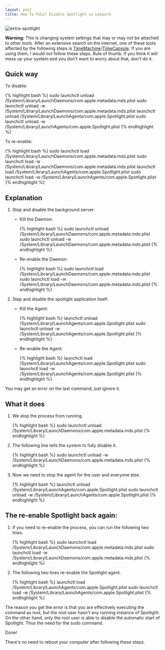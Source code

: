 ```yaml
--- 
layout: post
title: How To FULLY Disable Spotlight in Leopard
---
```

![extra-spotlight](http://tech.karbassi.com/files/2009/05/extra-spotlight-150x150.png)

**Warning:** This is changing system settings that may or may not be attached to other tools. After an extensive search on the internet, one of these tools affected by the following steps is [TimeMachine](http://www.apple.com/macosx/features/timemachine.html)/[TimeCapsule](http://www.apple.com/timecapsule/). If you are using them, I would *not* follow these steps. Rule of thumb: if you think it will mess up your system and you don't want to worry about that, don't do it.

Quick way
---------

To disable:

{% highlight bash %}
sudo launchctl unload /System/Library/LaunchDaemons/com.apple.metadata.mds.plist
sudo launchctl unload -w /System/Library/LaunchDaemons/com.apple.metadata.mds.plist
launchctl unload /System/Library/LaunchAgents/com.apple.Spotlight.plist
sudo launchctl unload -w /System/Library/LaunchAgents/com.apple.Spotlight.plist
{% endhighlight %}

To re-enable:

{% highlight bash %}
sudo launchctl load /System/Library/LaunchDaemons/com.apple.metadata.mds.plist
sudo launchctl load -w /System/Library/LaunchDaemons/com.apple.metadata.mds.plist
launchctl load /System/Library/LaunchAgents/com.apple.Spotlight.plist
sudo launchctl load -w /System/Library/LaunchAgents/com.apple.Spotlight.plist
{% endhighlight %}

Explanation
------------

1. Stop and disable the background server:

    - Kill the Daemon:
        
        {% highlight bash %}
        sudo launchctl unload /System/Library/LaunchDaemons/com.apple.metadata.mds.plist
        sudo launchctl unload -w /System/Library/LaunchDaemons/com.apple.metadata.mds.plist
        {% endhighlight %}

    - Re-enable the Daemon:
    
        {% highlight bash %}
        sudo launchctl load /System/Library/LaunchDaemons/com.apple.metadata.mds.plist
        sudo launchctl load -w /System/Library/LaunchDaemons/com.apple.metadata.mds.plist
        {% endhighlight %}

2. Stop and disable the spotlight application itself:
    
    - Kill the Agent:
        
        {% highlight bash %}
        launchctl unload /System/Library/LaunchAgents/com.apple.Spotlight.plist
        sudo launchctl unload -w /System/Library/LaunchAgents/com.apple.Spotlight.plist
        {% endhighlight %}

    - Re-enable the Agent:

        {% highlight bash %}
        launchctl load /System/Library/LaunchAgents/com.apple.Spotlight.plist
        sudo launchctl load -w /System/Library/LaunchAgents/com.apple.Spotlight.plist
        {% endhighlight %}

You may get an error on the last command; just ignore it.

What it does
------------

1. We stop the process from running.
    
    {% highlight bash %}
    sudo launchctl unload /System/Library/LaunchDaemons/com.apple.metadata.mds.plist
    {% endhighlight %}

2. The following line tells the system to fully disable it.

    {% highlight bash %}
    sudo launchctl unload -w /System/Library/LaunchDaemons/com.apple.metadata.mds.plist
    {% endhighlight %}

3. Now we need to stop the agent for the user and everyone else.

    {% highlight bash %}
    launchctl unload /System/Library/LaunchAgents/com.apple.Spotlight.plist
    sudo launchctl unload -w /System/Library/LaunchAgents/com.apple.Spotlight.plist
    {% endhighlight %}

The re-enable Spotlight back again:
-----------------------------------

1. If you need to re-enable the process, you can run the following two lines.

    {% highlight bash %}
    sudo launchctl load /System/Library/LaunchDaemons/com.apple.metadata.mds.plist
    sudo launchctl load -w /System/Library/LaunchDaemons/com.apple.metadata.mds.plist
    {% endhighlight %}

2. The following two lines re-enable the Spotlight agent.

    {% highlight bash %}
    launchctl load /System/Library/LaunchAgents/com.apple.Spotlight.plist
    sudo launchctl load -w /System/Library/LaunchAgents/com.apple.Spotlight.plist
    {% endhighlight %}

The reason you get the error is that you are effectively executing the command as root, but the root user hasn't any running instance of Spotlight. On the other hand, only the root user is able to disable the automatic start of Spotlight. Thus the need for the sudo command.

Done!

There's no need to reboot your computer after following these steps.
